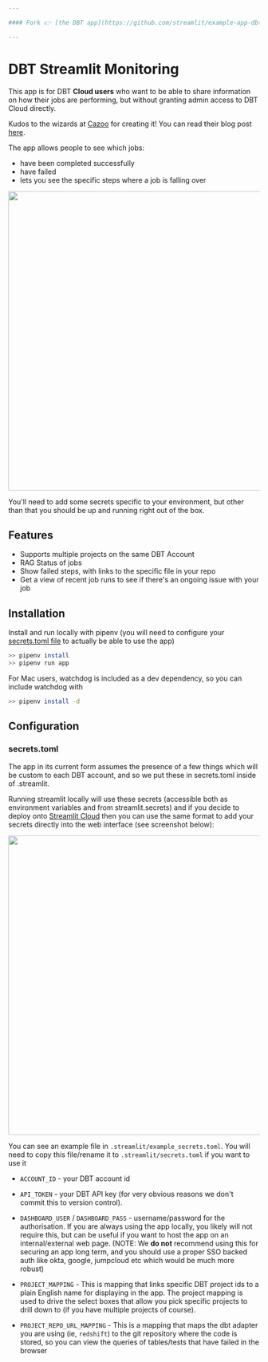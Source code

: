 ```yaml
---

#### Fork 👉 [the DBT app](https://github.com/streamlit/example-app-dbt), follow the installation steps [here](https://github.com/streamlit/example-app-dbt/edit/main/README.md#installation) & deploy it for free on [Streamlit Cloud](https://streamlit.io/cloud)!🎈

---
```


# DBT Streamlit Monitoring

This app is for DBT **Cloud users** who want to be able to share information on how
their jobs are performing, but without granting admin access to DBT Cloud directly.

Kudos to the wizards at [Cazoo](https://www.cazoo.co.uk/) for creating it! You can read their blog post [here](https://blog.streamlit.io/dbt-cloud-jobs-with-streamlit/).

The app allows people to see which jobs:
 - have been completed successfully
 - have failed
 - lets you see the specific steps where a job is falling over

<img src="https://user-images.githubusercontent.com/27242399/158216453-4a05e261-3e17-4ed8-858d-ab23fd17fbc3.png" width="600"/>

You'll need to add some secrets specific to your environment, but other than that you
should be up and running right out of the box.

## Features

- Supports multiple projects on the same DBT Account
- RAG Status of jobs
- Show failed steps, with links to the specific file in your repo
- Get a view of recent job runs to see if there's an ongoing issue with your job


## Installation

Install and run locally with pipenv (you will need to configure your [secrets.toml file](#secrets.toml) to actually be able to use the app)

```bash
>> pipenv install
>> pipenv run app
```

For Mac users, watchdog is included as a dev dependency, so you can include watchdog with

```bash
>> pipenv install -d
```

## Configuration

### secrets.toml

The app in its current form assumes the presence of a few things which will be custom to
each DBT account, and so we put these in secrets.toml inside of .streamlit.

Running streamlit locally will use these secrets (accessible both as environment variables
and from streamlit.secrets) and if you decide to deploy onto [Streamlit Cloud](https://streamlit.io/cloud) then you
can use the same format to add your secrets directly into the web interface (see screenshot below):

<img src="https://user-images.githubusercontent.com/27242399/158222353-92adffd0-4a73-4cc8-8481-38b6bc5a001d.png" width="600"/>

You can see an example file in `.streamlit/example_secrets.toml`. You will need to copy this file/rename it to `.streamlit/secrets.toml` if you want to use it

 - `ACCOUNT_ID` - your DBT account id

 - `API_TOKEN` - your DBT API key (for very obvious reasons we don't commit this to version control).

 - `DASHBOARD_USER` / `DASHBOARD_PASS` - username/password for the authorisation. If you are always using the app locally, you likely will not require this, but can be useful if you want to host the app on an internal/external web page.  (NOTE: We **do not** recommend using this for securing an app long term, and you should use a proper SSO backed auth like okta, google, jumpcloud etc which would be much more robust)

 - `PROJECT_MAPPING` - This is mapping that links specific DBT project ids to a plain English name for displaying in the app. The project mapping is used to drive the select boxes that allow you pick specific projects to drill down to (if you have multiple projects of course).

 - `PROJECT_REPO_URL_MAPPING` - This is a mapping that maps the dbt adapter you are using (ie, `redshift`) to the git repository where the code is stored, so you can view the queries of tables/tests that have failed in the browser
